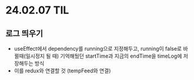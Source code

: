 # 24.02.07 TIL

## 로그 띄우기
- useEffect에서 dependency를 running으로 지정해두고, running이 false로 바뀔때(일시정지 될 때) 기억해뒀던 startTime과 지금의 endTime을 timeLog에 저장해두는 방식
- 이를 redux와 연결할 것 (tempFeed와 연결)

